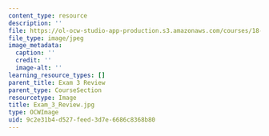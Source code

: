 ```yaml
---
content_type: resource
description: ''
file: https://ol-ocw-studio-app-production.s3.amazonaws.com/courses/18-06sc-linear-algebra-fall-2011/9c2e31b4d527feed3d7e6686c8368b80_Exam_3_Review.jpg
file_type: image/jpeg
image_metadata:
  caption: ''
  credit: ''
  image-alt: ''
learning_resource_types: []
parent_title: Exam 3 Review
parent_type: CourseSection
resourcetype: Image
title: Exam_3_Review.jpg
type: OCWImage
uid: 9c2e31b4-d527-feed-3d7e-6686c8368b80
---
```

